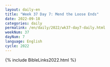 ```yaml
---
layout: daily-en
title: "Week 37 Day 7: Mend the Loose Ends"
date: 2022-09-18
categories: daily
permalink: /en/daily/2022/wk37-day7-daily.html
weekNum: 37
dayNum: 7
language: English
cycle: 2022
---
```

{% include BibleLinks2022.html %} 
